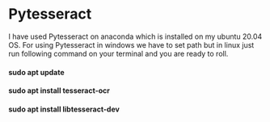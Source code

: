 # Pytesseract
I have used Pytesseract on anaconda which is installed on my ubuntu 20.04 OS. For using Pytesseract in windows we have to set path but in linux just run following command on your terminal and you are ready to roll.

#### sudo apt update
#### sudo apt install tesseract-ocr
#### sudo apt install libtesseract-dev
